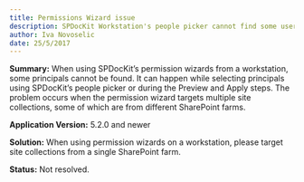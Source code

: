 ```yaml
---
title: Permissions Wizard issue
description: SPDocKit Workstation's people picker cannot find some users when using the permission wizards.k
author: Iva Novoselic  
date: 25/5/2017
---
```


__Summary:__ When using SPDocKit’s permission wizards from a workstation, some principals cannot be found. It can happen while selecting principals using SPDocKit’s people picker or during the Preview and Apply steps. The problem occurs when the permission wizard targets multiple site collections, some of which are from different SharePoint farms.

__Application Version:__ 5.2.0 and newer

__Solution:__ When using permission wizards on a workstation, please target site collections from a single SharePoint farm.

__Status:__ Not resolved.